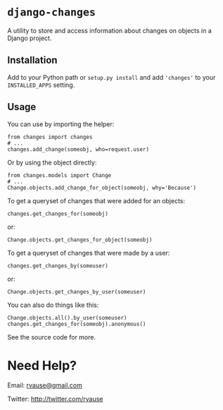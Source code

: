 # `django-changes`

A utility to store and access information about changes on objects in a Django
project.


## Installation

Add to your Python path or `setup.py install` and add `'changes'` to your
`INSTALLED_APPS` setting.


## Usage

You can use by importing the helper:

    from changes import changes
    # ...
    changes.add_change(someobj, who=request.user)

Or by using the object directly:

    from changes.models import Change
    # ...
    Change.objects.add_change_for_object(someobj, why='Because')


To get a queryset of changes that were added for an objects:

    changes.get_changes_for(someobj)

or:

    Change.objects.get_changes_for_object(someobj)


To get a queryset of changes that were made by a user:

    changes.get_changes_by(someuser)

or:

    Change.objects.get_changes_by_user(someuser)


You can also do things like this:

    Change.objects.all().by_user(someuser)
    changes.get_changes_for(someobj).anonymous()


See the source code for more.


# Need Help?

Email: rvause@gmail.com

Twitter: http://twitter.com/rvause
